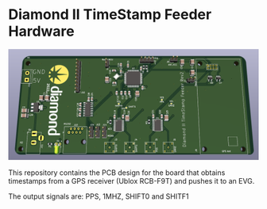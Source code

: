 # Diamond II TimeStamp Feeder Hardware

![](./board.png)

This repository contains the PCB design for the board that obtains timestamps
from a GPS receiver (Ublox RCB-F9T) and pushes it to an EVG.

The output signals are: PPS, 1MHZ, SHIFT0 and SHITF1


